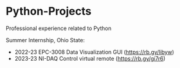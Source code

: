 # Python-Projects

Professional experience related to Python

Summer Internship, Ohio State:
* 2022-23 EPC-3008 Data Visualization GUI (https://rb.gy/libyw)
* 2023-23 NI-DAQ Control virtual remote (https://rb.gy/gi7r6)
